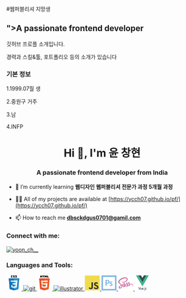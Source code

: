 #웹퍼블리셔 지망생
## ">A passionate frontend developer
깃허브 프로플 소개입니다.

경력과 스킬&툴, 포트폴리오 등의 소개가 있습니다

### 기본 정보
1.1999.07월 생

2.중원구 거주

3.남

4.INFP


<h1 align="center">Hi 👋, I'm 윤 창현</h1>
<h3 align="center">A passionate frontend developer from India</h3>

- 🌱 I’m currently learning **웹디자인 웹퍼블리셔 전문가 과정 5개월 과정**

- 👨‍💻 All of my projects are available at [https://ycch07.github.io/pf/](https://ycch07.github.io/pf/)

- 📫 How to reach me **dbsckdgus0701@gamil.com**

<h3 align="left">Connect with me:</h3>
<p align="left">
<a href="https://instagram.com/yoon_ch__" target="blank"><img align="center" src="https://raw.githubusercontent.com/rahuldkjain/github-profile-readme-generator/master/src/images/icons/Social/instagram.svg" alt="yoon_ch__" height="30" width="40" /></a>
</p>

<h3 align="left">Languages and Tools:</h3>
<p align="left"> <a href="https://www.w3schools.com/css/" target="_blank" rel="noreferrer"> <img src="https://raw.githubusercontent.com/devicons/devicon/master/icons/css3/css3-original-wordmark.svg" alt="css3" width="40" height="40"/> </a> <a href="https://git-scm.com/" target="_blank" rel="noreferrer"> <img src="https://www.vectorlogo.zone/logos/git-scm/git-scm-icon.svg" alt="git" width="40" height="40"/> </a> <a href="https://www.w3.org/html/" target="_blank" rel="noreferrer"> <img src="https://raw.githubusercontent.com/devicons/devicon/master/icons/html5/html5-original-wordmark.svg" alt="html5" width="40" height="40"/> </a> <a href="https://www.adobe.com/in/products/illustrator.html" target="_blank" rel="noreferrer"> <img src="https://www.vectorlogo.zone/logos/adobe_illustrator/adobe_illustrator-icon.svg" alt="illustrator" width="40" height="40"/> </a> <a href="https://developer.mozilla.org/en-US/docs/Web/JavaScript" target="_blank" rel="noreferrer"> <img src="https://raw.githubusercontent.com/devicons/devicon/master/icons/javascript/javascript-original.svg" alt="javascript" width="40" height="40"/> </a> <a href="https://www.photoshop.com/en" target="_blank" rel="noreferrer"> <img src="https://raw.githubusercontent.com/devicons/devicon/master/icons/photoshop/photoshop-line.svg" alt="photoshop" width="40" height="40"/> </a> <a href="https://sass-lang.com" target="_blank" rel="noreferrer"> <img src="https://raw.githubusercontent.com/devicons/devicon/master/icons/sass/sass-original.svg" alt="sass" width="40" height="40"/> </a> <a href="https://vuejs.org/" target="_blank" rel="noreferrer"> <img src="https://raw.githubusercontent.com/devicons/devicon/master/icons/vuejs/vuejs-original-wordmark.svg" alt="vuejs" width="40" height="40"/> </a> </p>
